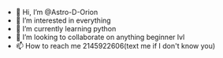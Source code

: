 - 👋 Hi, I’m @Astro-D-Orion
- 👀 I’m interested in everything
- 🌱 I’m currently learning python
- 💞️ I’m looking to collaborate on anything beginner lvl
- 📫 How to reach me 2145922606(text me if I don't know you)

<!---
Astro-D-Orion/Astro-D-Orion is a ✨ special ✨ repository because its `README.md` (this file) appears on your GitHub profile.
You can click the Preview link to take a look at your changes.
--->
